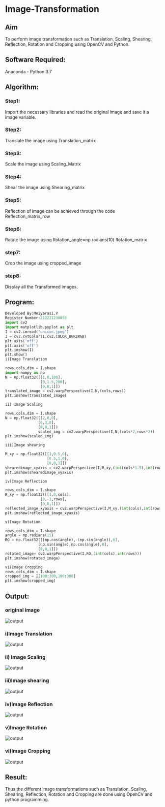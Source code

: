 # Image-Transformation
## Aim
To perform image transformation such as Translation, Scaling, Shearing, Reflection, Rotation and Cropping using OpenCV and Python.

## Software Required:
Anaconda - Python 3.7

## Algorithm:
### Step1:
Import the necessary libraries and read the original image and save it a image variable.
### Step2:
Translate the image using Translation_matrix
### Step3:
Scale the image using Scaling_Matrix
### Step4:
Shear the image using Shearing_matrix
### Step5:
Reflection of image can be achieved through the code Reflection_matrix_row
### Step6:
Rotate the image using Rotation_angle=np.radians(10) Rotation_matrix
### step7:
Crop the image using cropped_image
### step8:
Display all the Transformed images.


## Program:
```python
Developed By:Meiyarasi.V
Register Number:212221230058
import cv2
import matplotlib.pyplot as plt
I = cv2.imread("unicon.jpeg")
I = cv2.cvtColor(I,cv2.COLOR_BGR2RGB)
plt.axis('off')
plt.axis('off')
plt.imshow(I)
plt.show()
i)Image Translation

rows,cols,dim = I.shape
import numpy as np
N = np.float32([[1,0,100],
                [0,1.9,200],
                [0,0,1]])
translated_image = cv2.warpPerspective(I,N,(cols,rows))
plt.imshow(translated_image)

ii) Image Scaling

rows,cols,dim = I.shape
N = np.float32([[2,0,0],
               [0,3,0],
               [0,0,1]])
               scaled_img = cv2.warpPerspective(I,N,(cols*2,rows*2))
plt.imshow(scaled_img)

iii)Image shearing

M_xy = np.float32([[1,0.5,0],
                   [0.5,1,0],
                   [0,0,1]])
shearedimage_xyaxis = cv2.warpPerspective(I,M_xy,(int(cols*1.5),int(rows*1.5)))
plt.imshow(shearedimage_xyaxis)

iv)Image Reflection

rows,cols,dim = I.shape
R_xy = np.float32([[1,0,cols],
                [0,-1,rows],
                [0,0,1]])
reflected_image_xyaxis = cv2.warpPerspective(I,M_xy,(int(cols),int(rows))
plt.imshow(reflected_image_xyaxis)

v)Image Rotation

rows,cols,dim = I.shape
angle = np.radians(15)
RO = np.float32([[np.cos(angle),-(np.sin(angle)),0],
               [np.sin(angle),np.cos(angle),0],
               [0,0,1]])
rotated_image= cv2.warpPerspective(I,RO,(int(cols),int(rows)))
plt.imshow(rotated_image)

vi)Image Cropping
rows,cols,dim = I.shape
cropped_img = I[100:300,100:300]
plt.imshow(cropped_img)

```
## Output:
### original image
![output](u1.png)

### i)Image Translation
![output](u2.png)

### ii) Image Scaling
![output](u3.png)

### iii)Image shearing
![output](u4.png)

### iv)Image Reflection
![output](u5.png)

### v)Image Rotation
![output](u6.png)

### vi)Image Cropping
![output](u7.png)

## Result: 

Thus the different image transformations such as Translation, Scaling, Shearing, Reflection, Rotation and Cropping are done using OpenCV and python programming.
